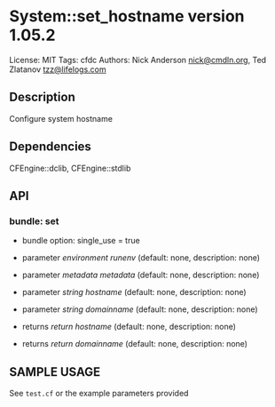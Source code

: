 # System::set_hostname version 1.05.2

License: MIT
Tags: cfdc
Authors: Nick Anderson <nick@cmdln.org>, Ted Zlatanov <tzz@lifelogs.com>

## Description
Configure system hostname

## Dependencies
CFEngine::dclib, CFEngine::stdlib

## API
### bundle: set
* bundle option: single_use = true

* parameter _environment_ *runenv* (default: none, description: none)

* parameter _metadata_ *metadata* (default: none, description: none)

* parameter _string_ *hostname* (default: none, description: none)

* parameter _string_ *domainname* (default: none, description: none)

* returns _return_ *hostname* (default: none, description: none)

* returns _return_ *domainname* (default: none, description: none)


## SAMPLE USAGE
See `test.cf` or the example parameters provided

